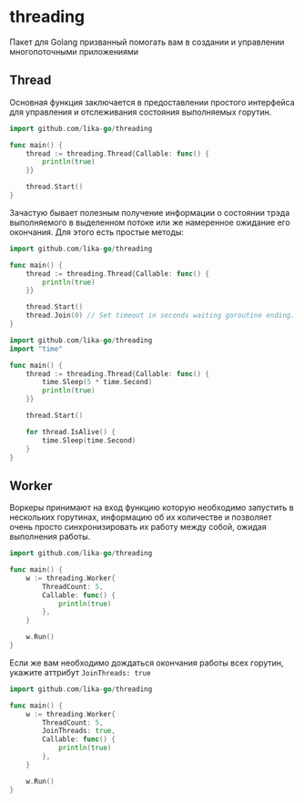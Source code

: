 # threading

Пакет для Golang призванный помогать вам в создании и управлении многопоточными приложениями

## Thread

Основная функция заключается в предоставлении простого интерфейса для управления и отслеживания состояния выполняемых горутин.

```go
import github.com/lika-go/threading

func main() {
    thread := threading.Thread{Callable: func() {
    	println(true)
    }}

    thread.Start()
}
```

Зачастую бывает полезным получение информации о состоянии трэда выполняемого в выделенном потоке или же намеренное ожидание
его окончания. Для этого есть простые методы:

```go
import github.com/lika-go/threading

func main() {
    thread := threading.Thread{Callable: func() {
    	println(true)
    }}

    thread.Start()
	thread.Join(0) // Set timeout in seconds waiting goroutine ending. 0 - means no timeout
}
```

```go
import github.com/lika-go/threading
import "time"

func main() {
    thread := threading.Thread{Callable: func() {
        time.Sleep(5 * time.Second)
    	println(true)
    }}

    thread.Start()

	for thread.IsAlive() {
        time.Sleep(time.Second)
    }
}
```


## Worker

Воркеры принимают на вход функцию которую необходимо запустить в нескольких горутинах, информацию об их количестве 
и позволяет очень просто синхронизировать их работу между собой, ожидая выполнения работы.

```go
import github.com/lika-go/threading

func main() {
    w := threading.Worker{
        ThreadCount: 5,
		Callable: func() {
            println(true)
        },
    }

    w.Run()
}
```

Если же вам необходимо дождаться окончания работы всех горутин, укажите аттрибут `JoinThreads: true` 

```go
import github.com/lika-go/threading

func main() {
    w := threading.Worker{
        ThreadCount: 5,
		JoinThreads: true,
		Callable: func() {
            println(true)
        },
    }

    w.Run()
}
```
